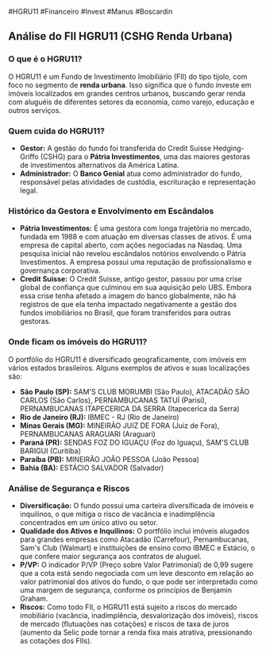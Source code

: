 #HGRU11 #Financeiro #Invest #Manus #Boscardin 
## Análise do FII HGRU11 (CSHG Renda Urbana)

### O que é o HGRU11?

O HGRU11 é um Fundo de Investimento Imobiliário (FII) do tipo tijolo, com foco no segmento de **renda urbana**. Isso significa que o fundo investe em imóveis localizados em grandes centros urbanos, buscando gerar renda com aluguéis de diferentes setores da economia, como varejo, educação e outros serviços.

### Quem cuida do HGRU11?

*   **Gestor:** A gestão do fundo foi transferida do Credit Suisse Hedging-Griffo (CSHG) para o **Pátria Investimentos**, uma das maiores gestoras de investimentos alternativos da América Latina.
*   **Administrador:** O **Banco Genial** atua como administrador do fundo, responsável pelas atividades de custódia, escrituração e representação legal.

### Histórico da Gestora e Envolvimento em Escândalos

*   **Pátria Investimentos:** É uma gestora com longa trajetória no mercado, fundada em 1988 e com atuação em diversas classes de ativos. É uma empresa de capital aberto, com ações negociadas na Nasdaq. Uma pesquisa inicial não revelou escândalos notórios envolvendo o Pátria Investimentos. A empresa possui uma reputação de profissionalismo e governança corporativa.
*   **Credit Suisse:** O Credit Suisse, antigo gestor, passou por uma crise global de confiança que culminou em sua aquisição pelo UBS. Embora essa crise tenha afetado a imagem do banco globalmente, não há registros de que ela tenha impactado negativamente a gestão dos fundos imobiliários no Brasil, que foram transferidos para outras gestoras.

### Onde ficam os imóveis do HGRU11?

O portfólio do HGRU11 é diversificado geograficamente, com imóveis em vários estados brasileiros. Alguns exemplos de ativos e suas localizações são:

*   **São Paulo (SP):** SAM'S CLUB MORUMBI (São Paulo), ATACADÃO SÃO CARLOS (São Carlos), PERNAMBUCANAS TATUÍ (Parisi), PERNAMBUCANAS ITAPECERICA DA SERRA (Itapecerica da Serra)
*   **Rio de Janeiro (RJ):** IBMEC - RJ (Rio de Janeiro)
*   **Minas Gerais (MG):** MINEIRÃO JUIZ DE FORA (Juiz de Fora), PERNAMBUCANAS ARAGUARI (Araguari)
*   **Paraná (PR):** SENDAS FOZ DO IGUAÇU (Foz do Iguaçu), SAM'S CLUB BARIGUI (Curitiba)
*   **Paraíba (PB):** MINEIRÃO JOÃO PESSOA (João Pessoa)
*   **Bahia (BA):** ESTÁCIO SALVADOR (Salvador)

### Análise de Segurança e Riscos

*   **Diversificação:** O fundo possui uma carteira diversificada de imóveis e inquilinos, o que mitiga o risco de vacância e inadimplência concentrados em um único ativo ou setor.
*   **Qualidade dos Ativos e Inquilinos:** O portfólio inclui imóveis alugados para grandes empresas como Atacadão (Carrefour), Pernambucanas, Sam's Club (Walmart) e instituições de ensino como IBMEC e Estácio, o que confere maior segurança aos contratos de aluguel.
*   **P/VP:** O indicador P/VP (Preço sobre Valor Patrimonial) de 0,99 sugere que a cota está sendo negociada com um leve desconto em relação ao valor patrimonial dos ativos do fundo, o que pode ser interpretado como uma margem de segurança, conforme os princípios de Benjamin Graham.
*   **Riscos:** Como todo FII, o HGRU11 está sujeito a riscos do mercado imobiliário (vacância, inadimplência, desvalorização dos imóveis), riscos de mercado (flutuações nas cotações) e riscos de taxa de juros (aumento da Selic pode tornar a renda fixa mais atrativa, pressionando as cotações dos FIIs).